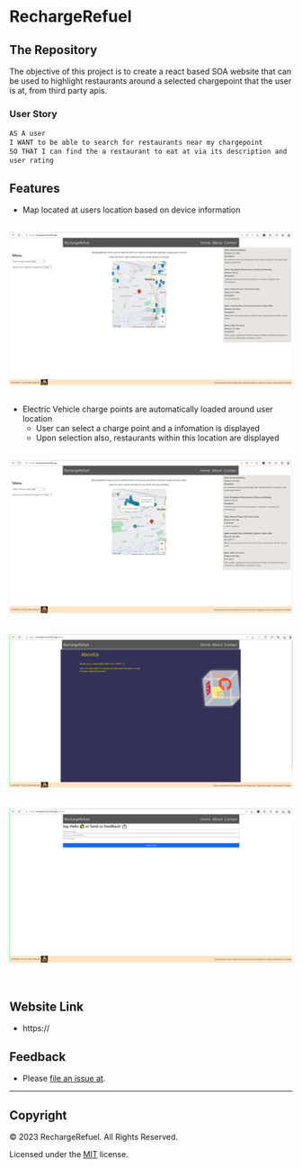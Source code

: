 # RechargeRefuel

## The Repository

The objective of this project is to create a react based SOA website that can be used to highlight restaurants around a selected chargepoint that the user is at, from third party apis. 

### User Story

```
AS A user
I WANT to be able to search for restaurants near my chargepoint
SO THAT I can find the a restaurant to eat at via its description and user rating
```

## Features

- Map located at users location based on device information

<br />

<div align="center">
  <img src="./src/assets/images/RechargeRefuel-Splash.png" alt="The screenshot displays the RefuelRecharge website. On the website, map is displayed at the users location (from device) with a marker representing thier position." >
</div>

<br />

- Electric Vehicle charge points are automatically loaded around user location
    - User can select a charge point and a infomation is displayed
    - Upon selection also, restaurants within this location are displayed

<br />

<div align="center">
  <img src="./src/assets/images/RechargeRefuel-SelectChargeP-DispPOIs.png" alt="The screenshot displays the RechargeRefuel website. User has selected a charge point, displaying infobox about it and icons for restaurants around selected location are displayed" >
</div>

<br />

<br />

<div align="center">
  <img src="./src/assets/images/RechargeRefuel-About.png" alt="The screenshot displays the About page of the RechargeRefuel website." >
</div>

<br />

<br />

<div align="center">
  <img src="./src/assets/images/RechargeRefuel-Contact.png" alt="The screenshot displays Contact page of the RechargeRefuel website." >
</div>

<br />

<br />

## Website Link

* https://


## Feedback

- Please [file an issue at](https://github.com/).

---

## Copyright

© 2023 RechargeRefuel. All Rights Reserved.

Licensed under the [MIT](LICENSE) license.
